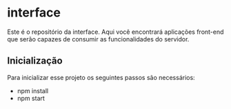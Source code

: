 # interface
Este é o repositório da interface. Aqui você encontrará aplicações front-end que serão capazes de consumir as funcionalidades do servidor.

## Inicialização

Para inicializar esse projeto os seguintes passos são necessários:
- npm install
- npm start